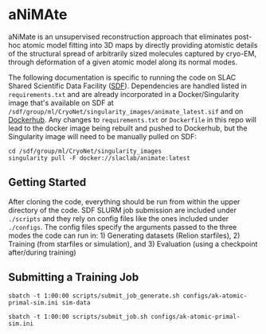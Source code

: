 # aNiMAte
aNiMate is an unsupervised reconstruction approach that eliminates post-hoc atomic model fitting into 3D maps by directly providing atomistic details of the structural spread of arbitrarily sized molecules captured by cryo-EM, through deformation of a given atomic model along its normal modes.

The following documentation is specific to running the code on SLAC Shared Scientific
Data Facility ([SDF](https://sdf.slac.stanford.edu/public/doc/#/)). Dependencies are handled listed in `requirements.txt` and are already incorporated in a Docker/Singularity image that's available on SDF at `/sdf/group/ml/CryoNet/singularity_images/animate_latest.sif` and on [Dockerhub](https://hub.docker.com/r/slaclab/animate). Any changes to `requirements.txt` or `Dockerfile` in this repo will lead to the docker image being rebuilt and pushed to Dockerhub, but the Singularity image will need to be manually pulled on SDF:
```
cd /sdf/group/ml/CryoNet/singularity_images
singularity pull -F docker://slaclab/animate:latest
```
## Getting Started
After cloning the code, everything should be run from within the upper directory of the code. SDF SLURM job submission are included under `./scripts` and they rely on config files like the ones included under `./configs`. The config files specify the arguments passed to the three modes the code can run in: 1) Generating datasets (Relion starfiles), 2) Training (from starfiles or simulation), and 3) Evaluation (using a checkpoint after/during training)


## Submitting a Training Job
`sbatch -t 1:00:00 scripts/submit_job_generate.sh configs/ak-atomic-primal-sim.ini sim-data`

`sbatch -t 1:00:00 scripts/submit_job.sh configs/ak-atomic-primal-sim.ini`